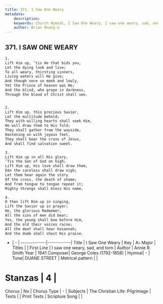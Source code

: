 ```yaml
---
title: 371. I Saw One Weary
metadata:
    description: 
    keywords: Church Hymnal, I Saw One Weary, I saw one weary, sad, and torn, 
    author: Brian Onang'o
---
```



## 371. I SAW ONE WEARY

```txt
1.
Lift Him up, ’tis He that bids you,
Let the dying look and live;
To all weary, thirsting sinners,
Living waters will He give;
And though once so meek and lowly,
Yet the Prince of heaven was He;
And the blind, who grope in darkness,
Through the blood of Christ shall see.


2.
Lift Him up, this precious Savior,
Let the multitude behold;
They with willing hearts shall seek Him,
He will draw them to His fold;
They shall gather from the wayside,
Hastening on with joyous feet,
They shall bear the cross of Jesus,
And shall find salvation sweet.

3.
Lift Him up in all His glory,
‘Tis the Son of God on high;
Lift Him up, His love shall draw them,
Eén the careless shall draw nigh;
Let them hear again the story
Of the cross, the death of shame;
And from tongue to tongue repeat it;
Mighty throngs shall bless His name.

4.
O then lift Him up in singing,
Lift the Savior up in prayer;
He, the glorious Redeemer,
All the sins of men did bear;
Yes, the young shall bow before Him,
And the old their voices raise;
All the deaf shall hear hosannah;
And the dumb shall shout His praise.
```

- |   -  |
-------------|------------|
Title | I Saw One Weary |
Key | A♭ Major |
Titles |  |
First Line | I saw one weary, sad, and torn |
Author | Annie R. Smith
Year | 1941
Composer| George Coles (1792-1858) |
Hymnal|  - |
Tune| DUANE STREET |
Metrical pattern | |
# Stanzas | 4 |
Chorus | No |
Chorus Type | - |
Subjects | The Christian Life: Pilgrimage |
Texts |  |
Print Texts | 
Scripture Song |  |
  
